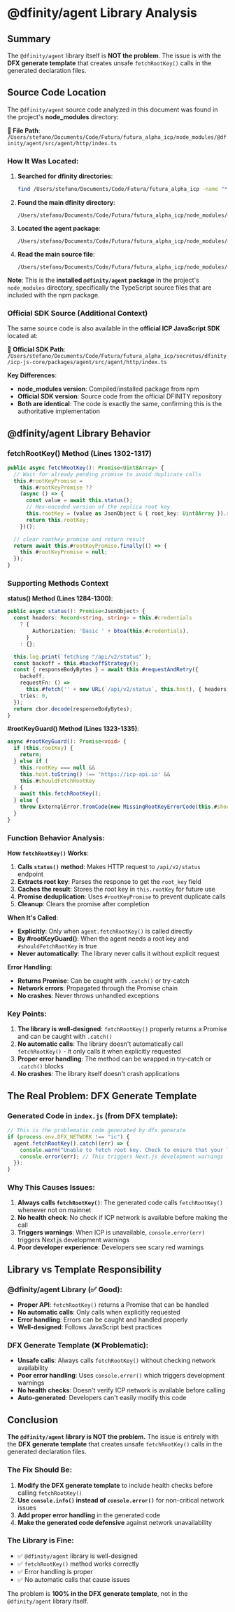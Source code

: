 # @dfinity/agent Library Analysis

## Summary

The `@dfinity/agent` library itself is **NOT the problem**. The issue is with the **DFX generate template** that creates unsafe `fetchRootKey()` calls in the generated declaration files.

## Source Code Location

The `@dfinity/agent` source code analyzed in this document was found in the project's **node_modules** directory:

**📁 File Path**: `/Users/stefano/Documents/Code/Futura/futura_alpha_icp/node_modules/@dfinity/agent/src/agent/http/index.ts`

### How It Was Located:

1. **Searched for dfinity directories**:

   ```bash
   find /Users/stefano/Documents/Code/Futura/futura_alpha_icp -name "*dfinity*" -type d
   ```

2. **Found the main dfinity directory**:

   ```
   /Users/stefano/Documents/Code/Futura/futura_alpha_icp/node_modules/@dfinity
   ```

3. **Located the agent package**:

   ```
   /Users/stefano/Documents/Code/Futura/futura_alpha_icp/node_modules/@dfinity/agent/
   ```

4. **Read the main source file**:
   ```
   /Users/stefano/Documents/Code/Futura/futura_alpha_icp/node_modules/@dfinity/agent/src/agent/http/index.ts
   ```

**Note**: This is the **installed `@dfinity/agent` package** in the project's `node_modules` directory, specifically the TypeScript source files that are included with the npm package.

### Official SDK Source (Additional Context)

The same source code is also available in the **official ICP JavaScript SDK** located at:

**📁 Official SDK Path**: `/Users/stefano/Documents/Code/Futura/futura_alpha_icp/secretus/dfinity/icp-js-core/packages/agent/src/agent/http/index.ts`

**Key Differences**:

- **node_modules version**: Compiled/installed package from npm
- **Official SDK version**: Source code from the official DFINITY repository
- **Both are identical**: The code is exactly the same, confirming this is the authoritative implementation

## @dfinity/agent Library Behavior

### fetchRootKey() Method (Lines 1302-1317)

```typescript
public async fetchRootKey(): Promise<Uint8Array> {
  // Wait for already pending promise to avoid duplicate calls
  this.#rootKeyPromise =
    this.#rootKeyPromise ??
    (async () => {
      const value = await this.status();
      // Hex-encoded version of the replica root key
      this.rootKey = (value as JsonObject & { root_key: Uint8Array }).root_key;
      return this.rootKey;
    })();

  // clear rootkey promise and return result
  return await this.#rootKeyPromise.finally(() => {
    this.#rootKeyPromise = null;
  });
}
```

### Supporting Methods Context

**status() Method (Lines 1284-1300)**:

```typescript
public async status(): Promise<JsonObject> {
  const headers: Record<string, string> = this.#credentials
    ? {
        Authorization: 'Basic ' + btoa(this.#credentials),
      }
    : {};

  this.log.print(`fetching "/api/v2/status"`);
  const backoff = this.#backoffStrategy();
  const { responseBodyBytes } = await this.#requestAndRetry({
    backoff,
    requestFn: () =>
      this.#fetch('' + new URL(`/api/v2/status`, this.host), { headers, ...this.#fetchOptions }),
    tries: 0,
  });
  return cbor.decode(responseBodyBytes);
}
```

**#rootKeyGuard() Method (Lines 1323-1335)**:

```typescript
async #rootKeyGuard(): Promise<void> {
  if (this.rootKey) {
    return;
  } else if (
    this.rootKey === null &&
    this.host.toString() !== 'https://icp-api.io' &&
    this.#shouldFetchRootKey
  ) {
    await this.fetchRootKey();
  } else {
    throw ExternalError.fromCode(new MissingRootKeyErrorCode(this.#shouldFetchRootKey));
  }
}
```

### Function Behavior Analysis:

**How `fetchRootKey()` Works**:

1. **Calls `status()` method**: Makes HTTP request to `/api/v2/status` endpoint
2. **Extracts root key**: Parses the response to get the `root_key` field
3. **Caches the result**: Stores the root key in `this.rootKey` for future use
4. **Promise deduplication**: Uses `#rootKeyPromise` to prevent duplicate calls
5. **Cleanup**: Clears the promise after completion

**When It's Called**:

- **Explicitly**: Only when `agent.fetchRootKey()` is called directly
- **By #rootKeyGuard()**: When the agent needs a root key and `#shouldFetchRootKey` is true
- **Never automatically**: The library never calls it without explicit request

**Error Handling**:

- **Returns Promise**: Can be caught with `.catch()` or try-catch
- **Network errors**: Propagated through the Promise chain
- **No crashes**: Never throws unhandled exceptions

### Key Points:

1. **The library is well-designed**: `fetchRootKey()` properly returns a Promise and can be caught with `.catch()`
2. **No automatic calls**: The library doesn't automatically call `fetchRootKey()` - it only calls it when explicitly requested
3. **Proper error handling**: The method can be wrapped in try-catch or `.catch()` blocks
4. **No crashes**: The library itself doesn't crash applications

## The Real Problem: DFX Generate Template

### Generated Code in `index.js` (from DFX template):

```javascript
// This is the problematic code generated by dfx generate
if (process.env.DFX_NETWORK !== "ic") {
  agent.fetchRootKey().catch((err) => {
    console.warn("Unable to fetch root key. Check to ensure that your local replica is running");
    console.error(err); // This triggers Next.js development warnings
  });
}
```

### Why This Causes Issues:

1. **Always calls `fetchRootKey()`**: The generated code calls `fetchRootKey()` whenever not on mainnet
2. **No health check**: No check if ICP network is available before making the call
3. **Triggers warnings**: When ICP is unavailable, `console.error(err)` triggers Next.js development warnings
4. **Poor developer experience**: Developers see scary red warnings

## Library vs Template Responsibility

### @dfinity/agent Library (✅ Good):

- **Proper API**: `fetchRootKey()` returns a Promise that can be handled
- **No automatic calls**: Only calls when explicitly requested
- **Error handling**: Errors can be caught and handled properly
- **Well-designed**: Follows JavaScript best practices

### DFX Generate Template (❌ Problematic):

- **Unsafe calls**: Always calls `fetchRootKey()` without checking network availability
- **Poor error handling**: Uses `console.error()` which triggers development warnings
- **No health checks**: Doesn't verify ICP network is available before calling
- **Auto-generated**: Developers can't easily modify this code

## Conclusion

**The `@dfinity/agent` library is NOT the problem.** The issue is entirely with the **DFX generate template** that creates unsafe `fetchRootKey()` calls in the generated declaration files.

### The Fix Should Be:

1. **Modify the DFX generate template** to include health checks before calling `fetchRootKey()`
2. **Use `console.info()` instead of `console.error()`** for non-critical network issues
3. **Add proper error handling** in the generated code
4. **Make the generated code defensive** against network unavailability

### The Library is Fine:

- ✅ `@dfinity/agent` library is well-designed
- ✅ `fetchRootKey()` method works correctly
- ✅ Error handling is proper
- ✅ No automatic calls that cause issues

The problem is **100% in the DFX generate template**, not in the `@dfinity/agent` library itself.
